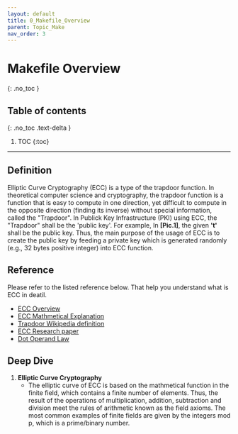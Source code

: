 ```yaml
---
layout: default
title: 0_Makefile_Overview
parent: Topic_Make
nav_order: 3
---
```


# Makefile Overview
{: .no_toc }

## Table of contents
{: .no_toc .text-delta }

1. TOC
{:toc}

---

## Definition
Elliptic Curve Cryptography (ECC) is a type of the trapdoor function. In theoretical computer science and cryptography, the trapdoor function is a function that is easy to compute in one direction, yet difficult to compute in the opposite direction (finding its inverse) without special information, called the "Trapdoor". In Publick Key Infrastructure (PKI) using ECC, the "Trapdoor" shall be the 'public key'. For example, In <b>[Pic.1]</b>, the given <b>'t'</b> shall be the public key. Thus, the main purpose of the usage of ECC is to create the public key by feeding a private key which is generated randomly (e.g., 32 bytes positive integer) into ECC function.

## Reference
Please refer to the listed reference below. That help you understand what is ECC in deatil.
- [ECC Overview]
- [ECC Mathmetical Explanation]
- [Trapdoor Wikipedia definition]
- [ECC Research paper]
- [Dot Operand Law]

## Deep Dive
1. <b>Elliptic Curve Cryptography</b>
    * The elliptic curve of ECC is based on the mathmetical function in the finite field, which contains a finite number of elements. Thus, the result of the operations of multiplication, addition, subtraction and division meet the rules of arithmetic known as the field axioms. The most common examples of finite fields are given by the integers mod p, which is a prime/binary number.

[ECC Overview]:https://www.youtube.com/watch?v=dCvB-mhkT0w
[ECC Mathmetical Explanation]:https://andrea.corbellini.name/2015/05/17/elliptic-curve-cryptography-a-gentle-introduction/
[Trapdoor Wikipedia definition]:https://en.wikipedia.org/wiki/Trapdoor_function
[ECC Research paper]:https://www.secg.org/sec1-v2.pdf
[Dot Operand Law]:https://hal.science/hal-01914807/document